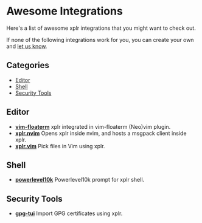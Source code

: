 # Awesome Integrations

Here's a list of awesome xplr integrations that you might want to check out.

If none of the following integrations work for you, you can create your own and
[let us know][1].

## Categories

- [Editor][2]
- [Shell][3]
- [Security Tools][4]

## Editor

- [**vim-floaterm**][6] xplr integrated in vim-floaterm (Neo)vim plugin.
- [**xplr.nvim**][9] Opens xplr inside nvim, and hosts a msgpack client inside xplr.
- [**xplr.vim**][5] Pick files in Vim using xplr.

## Shell

- [**powerlevel10k**][7] Powerlevel10k prompt for xplr shell.

## Security Tools

- [**gpg-tui**][8] Import GPG certificates using xplr.

[1]: https://github.com/sayanarijit/xplr/discussions/categories/show-and-tell
[2]: #editor
[3]: #shell
[4]: #security-tools
[5]: https://github.com/sayanarijit/xplr.vim
[6]: https://github.com/voldikss/vim-floaterm#xplr
[7]: https://github.com/romkatv/powerlevel10k/blob/191d1b89e325ee3b6d2d75a394654aaf4f077a7c/internal/p10k.zsh#L4756-L4768
[8]: https://github.com/orhun/gpg-tui#importreceive
[9]: https://github.com/fhill2/xplr.nvim
